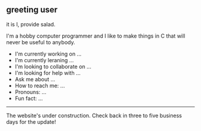 ## greeting user
it is I, provide salad.

I'm a hobby computer programmer and I like to make things in C that will never be useful to anybody.

- I'm currently working on ...
- I'm currently leraning ...
- I'm looking to collaborate on ...
- I'm looking for help with ...
- Ask me about ...
- How to reach me: ...
- Pronouns: ...
- Fun fact: ...

---

The website's under construction. Check back in three to five business days for the update!
